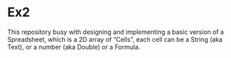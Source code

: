 # Ex2
This repository busy with designing and implementing a basic version of a Spreadsheet, which is a 2D array of “Cells”, each cell can be a String (aka Text), or a number (aka Double) or a Formula.
